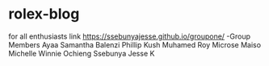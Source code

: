 # rolex-blog
for all enthusiasts
link https://ssebunyajesse.github.io/groupone/ 
-Group Members
Ayaa Samantha
Balenzi Phillip
Kush Muhamed 
Roy Microse Maiso
Michelle Winnie Ochieng
Ssebunya Jesse
K
